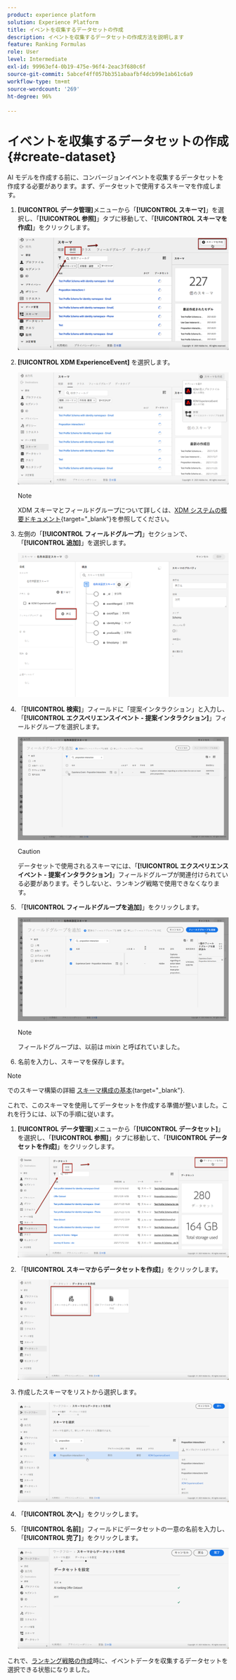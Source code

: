 ```yaml
---
product: experience platform
solution: Experience Platform
title: イベントを収集するデータセットの作成
description: イベントを収集するデータセットの作成方法を説明します
feature: Ranking Formulas
role: User
level: Intermediate
exl-id: 99963ef4-0b19-475e-96f4-2eac3f680c6f
source-git-commit: 5abcef4ff057bb351abaafbf4dcb99e1ab61c6a9
workflow-type: tm+mt
source-wordcount: '269'
ht-degree: 96%

---
```


# イベントを収集するデータセットの作成 {#create-dataset}

AI モデルを作成する前に、コンバージョンイベントを収集するデータセットを作成する必要があります。まず、データセットで使用するスキーマを作成します。

1. **[!UICONTROL データ管理]**&#x200B;メニューから「**[!UICONTROL スキーマ]**」を選択し、「**[!UICONTROL 参照]**」タブに移動して、「**[!UICONTROL スキーマを作成]**」をクリックします。

   ![](../assets/ai-ranking-create-schema.png)

1. **[!UICONTROL XDM ExperienceEvent]** を選択します。

   ![](../assets/ai-ranking-xdm-event.png)

   >[!NOTE]
   >
   >XDM スキーマとフィールドグループについて詳しくは、[XDM システムの概要ドキュメント](https://experienceleague.adobe.com/docs/experience-platform/xdm/home.html?lang=ja){target="_blank"}を参照してください。

1. 左側の「**[!UICONTROL フィールドグループ]**」セクションで、「**[!UICONTROL 追加]**」を選択します。

   ![](../assets/ai-ranking-fields-groups.png)

1. 「**[!UICONTROL 検索]**」フィールドに「提案インタラクション」と入力し、「**[!UICONTROL エクスペリエンスイベント - 提案インタラクション]**」フィールドグループを選択します。

   ![](../assets/ai-ranking-proposition-interactions.png)

   >[!CAUTION]
   >
   >データセットで使用されるスキーマには、「**[!UICONTROL エクスペリエンスイベント - 提案インタラクション]**」フィールドグループが関連付けられている必要があります。そうしないと、ランキング戦略で使用できなくなります。

1. 「**[!UICONTROL フィールドグループを追加]**」をクリックします。

   ![](../assets/ai-ranking-add-field-group.png)

   >[!NOTE]
   >フィールドグループは、以前は mixin と呼ばれていました。

1. 名前を入力し、スキーマを保存します。

>[!NOTE]
>
>でのスキーマ構築の詳細 [スキーマ構成の基本](https://experienceleague.adobe.com/docs/experience-platform/xdm/schema/composition.html?lang=ja#understanding-schemas){target="_blank"}.

これで、このスキーマを使用してデータセットを作成する準備が整いました。これを行うには、以下の手順に従います。

1. **[!UICONTROL データ管理]**&#x200B;メニューから「**[!UICONTROL データセット]**」を選択し、「**[!UICONTROL 参照]**」タブに移動して、「**[!UICONTROL データセットを作成]**」をクリックします。

   ![](../assets/ai-ranking-create-dataset.png)

1. 「**[!UICONTROL スキーマからデータセットを作成]**」をクリックします。

   ![](../assets/ai-ranking-create-dataset-from-schema.png)

1. 作成したスキーマをリストから選択します。

   ![](../assets/ai-ranking-dataset-select-schema.png)

1. 「**[!UICONTROL 次へ]**」をクリックします。

1. 「**[!UICONTROL 名前]**」フィールドにデータセットの一意の名前を入力し、「**[!UICONTROL 完了]**」をクリックします。

   ![](../assets/ai-ranking-dataset-name.png)

これで、[ランキング戦略の作成](#create-ranking-strategy)時に、イベントデータを収集するデータセットを選択できる状態になりました。
